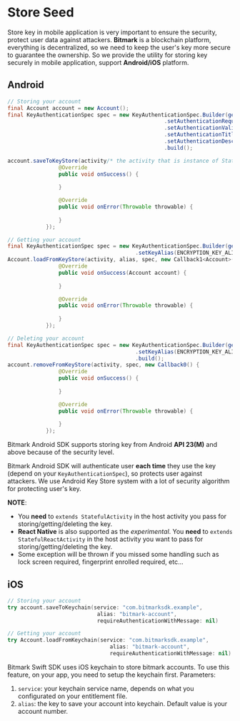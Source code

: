 # Store Seed

Store key in mobile application is very important to ensure the security, protect user data against attackers. **Bitmark** is a blockchain platform, everything is decentralized, so we need to keep the user's key more secure to guarantee the ownership. So we provide the utility for storing key securely in mobile application, support **Android/iOS** platform.

## Android

```java
// Storing your account
final Account account = new Account();
final KeyAuthenticationSpec spec = new KeyAuthenticationSpec.Builder(getApplicationContext()).setKeyAlias(ENCRYPTION_KEY_ALIAS) // The encryption key alias for encrypting your key
                                                 .setAuthenticationRequired(authentication) // true mean the key need to authenticate before using
                                                 .setAuthenticationValidityDuration(100) //  Time for keeping the key is authenticated
                                                 .setAuthenticationTitle("Title")
                                                 .setAuthenticationDescription("Description")
                                                 .build();

account.saveToKeyStore(activity/* the activity that is instance of StatefulActivity*/, alias /* the account alias, avoid it with default account number*/, spec, new Callback0() {
                @Override
                public void onSuccess() {
                    
                }

                @Override
                public void onError(Throwable throwable) {
                    
                }
            });

// Getting your account
final KeyAuthenticationSpec spec = new KeyAuthenticationSpec.Builder(getApplicationContext())
                                        .setKeyAlias(ENCRYPTION_KEY_ALIAS).build();
Account.loadFromKeyStore(activity, alias, spec, new Callback1<Account>() {
                @Override
                public void onSuccess(Account account) {
                    
                }

                @Override
                public void onError(Throwable throwable) {
                    
                }
            });

// Deleting your account
final KeyAuthenticationSpec spec = new KeyAuthenticationSpec.Builder(getApplicationContext())
                                        .setKeyAlias(ENCRYPTION_KEY_ALIAS)
                                        .build();
account.removeFromKeyStore(activity, spec, new Callback0() {
                @Override
                public void onSuccess() {
                    
                }

                @Override
                public void onError(Throwable throwable) {
                    
                }
            });

```

Bitmark Android SDK supports storing key from Android **API 23(M)** and above because of the security level.

Bitmark Android SDK will authenticate user **each time** they use the key (depend on your `KeyAuthenticationSpec`), so protects user against attackers. We use Android Key Store system with a lot of security algorithm for protecting user's key. 

**NOTE**: 

- You **need** to `extends StatefulActivity` in the host activity you pass for storing/getting/deleting the key.
- **React Native** is also supported as the *experimental*. You **need** to `extends StatefulReactActivity` in the host activity you want to pass for storing/getting/deleting the key.
- Some exception will be thrown if you missed some handling such as lock screen required, fingerprint enrolled required, etc...

## iOS

```swift
// Storing your account
try account.saveToKeychain(service: "com.bitmarksdk.example",
                            alias: "bitmark-account",
                            requireAuthenticationWithMessage: nil)

// Getting your account
try Account.loadFromKeychain(service: "com.bitmarksdk.example",
                                alias: "bitmark-account",
                                requireAuthenticationWithMessage: nil)
```

Bitmark Swift SDK uses iOS keychain to store bitmark accounts. To use this feature, on your app, you need to setup the keychain first.
Parameters:
1. `service`: your keychain service name, depends on what you configurated on your entitlement file.
2. `alias`: the key to save your account into keychain. Default value is your account number.